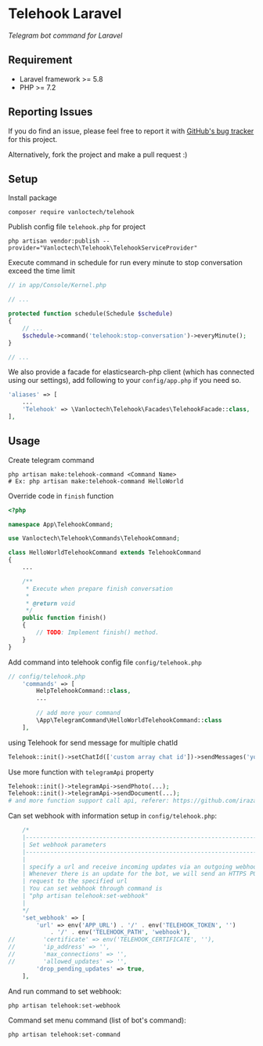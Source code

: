# Telehook Laravel

_Telegram bot command for Laravel_

## Requirement
- Laravel framework >= 5.8
- PHP >= 7.2

## Reporting Issues

If you do find an issue, please feel free to report it with [GitHub's bug tracker](https://github.com/vanloctech/telehook/issues) for this project.

Alternatively, fork the project and make a pull request :)

## Setup

Install package
```shell
composer require vanloctech/telehook
```

Publish config file `telehook.php` for project
```shell
php artisan vendor:publish --provider="Vanloctech\Telehook\TelehookServiceProvider"
```

Execute command in schedule for run every minute to stop conversation exceed the time limit
```php
// in app/Console/Kernel.php

// ...

protected function schedule(Schedule $schedule)
{
    // ...
    $schedule->command('telehook:stop-conversation')->everyMinute();
}

// ...
```

We also provide a facade for elasticsearch-php client (which has connected using our settings), add following to your `config/app.php` if you need so.
```php
'aliases' => [
    ...
    'Telehook' => \Vanloctech\Telehook\Facades\TelehookFacade::class,
],
```

## Usage
Create telegram command
```shell
php artisan make:telehook-command <Command Name>
# Ex: php artisan make:telehook-command HelloWorld
```

Override code in `finish` function
```php
<?php

namespace App\TelehookCommand;

use Vanloctech\Telehook\Commands\TelehookCommand;

class HelloWorldTelehookCommand extends TelehookCommand
{
    ...

    /**
     * Execute when prepare finish conversation
     *
     * @return void
     */
    public function finish()
    {
        // TODO: Implement finish() method.
    }
}

```

Add command into telehook config file `config/telehook.php`

```php
// config/telehook.php
    'commands' => [
        HelpTelehookCommand::class,
        ...
        
        // add more your command
        \App\TelegramCommand\HelloWorldTelehookCommand::class
    ],
```

using Telehook for send message for multiple chatId
```php
Telehook::init()->setChatId(['custom array chat id'])->sendMessages('your text');
```

Use more function with `telegramApi` property
```php
Telehook::init()->telegramApi->sendPhoto(...);
Telehook::init()->telegramApi->sendDocument(...);
# and more function support call api, referer: https://github.com/irazasyed/telegram-bot-sdk
```

Can set webhook with information setup in `config/telehook.php`:
```php
    /*
    |--------------------------------------------------------------------------
    | Set webhook parameters
    |--------------------------------------------------------------------------
    |
    | specify a url and receive incoming updates via an outgoing webhook.
    | Whenever there is an update for the bot, we will send an HTTPS POST
    | request to the specified url
    | You can set webhook through command is
    | "php artisan telehook:set-webhook"
    |
    */
    'set_webhook' => [
        'url' => env('APP_URL') . '/' . env('TELEHOOK_TOKEN', '')
            . '/' . env('TELEHOOK_PATH', 'webhook'),
//        'certificate' => env('TELEHOOK_CERTIFICATE', ''),
//        'ip_address' => '',
//        'max_connections' => '',
//        'allowed_updates' => '',
        'drop_pending_updates' => true,
    ],
```

And run command to set webhook:
```shell
php artisan telehook:set-webhook
```

Command set menu command (list of bot's command):
```shell
php artisan telehook:set-command
```

